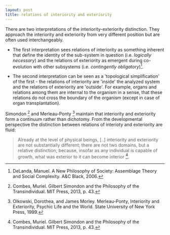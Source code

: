 ```yaml
---
layout: post
title: relations of interiority and exteriority
---
```


There are two interpretations of the interiority-exteriority distinction. They approach the interiority and exteriority from very different position but are often used interchangeably. 

* The first interpretation sees relations of interiority as something inherent that define the identity of the sub-system in question (i.e. *logically necessary*) and the relations of exteriority as emergent during co-evolution with other subsystems (i.e. *contingently obligatory*)[^1].

* The second interpretation can be seen as a 'topological simplification' of the first  - the relations of interiority are 'inside' the analyzed system and the relations of exteriority are 'outside'. For example, organs and relations among them are internal to the organism in a sense, that these relations do not cross the boundary of the organism (except in case of organ transplantation).

Simondon [^2] and Merleau-Ponty [^3] maintain that interiority and exteriority form a continuum rather than dichotomy. From the developmental perspective the distinction between relations of interioty and exteriority are fluid:

> Already at the level of physical beings, [..] interiority and exteriority are not substantially different; there are not two domains, but a relative distinction; because, insofar as any indi­vidual is capable of growth, what was exterior to it can become interior [^2].

[^1]: DeLanda, Manuel. A New Philosophy of Society: Assemblage Theory and Social Complexity. A&C Black, 2006.
[^2]: Combes, Muriel. Gilbert Simondon and the Philosophy of the Transindividual. MIT Press, 2013, p. 43.
[^3]: Olkowski, Dorothea, and James Morley. Merleau-Ponty, Interiority and Exteriority, Psychic Life and the World. State University of New York Press, 1999.
